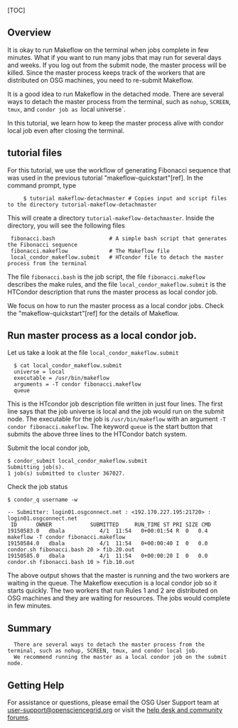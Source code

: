 
[title]: - "Makeflow - Detach master from the terminal"
[TOC]
 
## Overview

It is okay to run Makeflow on the terminal when jobs complete in few minutes.  What if you want to run many jobs 
that may run for several days and weeks. If you log out from the submit node, the master process will be killed. 
Since the master process keeps track of the workers that are distributed on OSG machines, you need to re-submit 
Makeflow. 

It is a good idea to run Makeflow in the detached mode. There are several ways to detach the master process from the 
terminal, such as `nohup`, `SCREEN`, `tmux`, and `condor job as `local universe`.

In this tutorial, we learn how to keep the master process alive with condor local job even after closing the terminal. 

## tutorial files

For this tutorial, we use the workflow of generating Fibonacci sequence that was used in the previous tutorial 
"makeflow-quickstart"[ref]. In the command prompt, type

         $ tutorial makeflow-detachmaster # Copies input and script files to the directory tutorial-makeflow-detachmaster

This will create a directory `tutorial-makeflow-detachmaster`. Inside the directory, you will see the following files

     fibonacci.bash                 # A simple bash script that generates the Fibonacci sequence
     fibonacci.makeflow             # The Makeflow file
     local_condor_makeflow.submit   # HTcondor file to detach the master process from the terminal

The file `fibonacci.bash` is the job script, the file `fibonacci.makeflow` describes the make rules, and the
file `local_condor_makeflow.submit` is the HTCondor description that runs the master process as local condor job.

We focus on how to run the master process as a local condor jobs. Check the "makeflow-quickstart"[ref] for the details of Makeflow. 

## Run master process as a local condor job. 

Let us take a look at the file `local_condor_makeflow.submit`

      $ cat local_condor_makeflow.submit 
      universe = local                        
      executable = /usr/bin/makeflow
      arguments = -T condor fibonacci.makeflow
      queue 

This is the HTcondor job description file written in just four lines. The first line says that the job universe is local and the job would
run on the submit node. The executable for the job is `/usr/bin/makeflow` with an argument `-T condor fibonacci.makeflow`. The keyword `queue` is the start button 
that submits the above three lines to the HTCondor batch system. 

Submit the local condor job, 

    $ condor_submit local_condor_makeflow.submit 
    Submitting job(s).
    1 job(s) submitted to cluster 367027.

Check the job status

    $ condor_q username -w

    -- Submitter: login01.osgconnect.net : <192.170.227.195:21720> : login01.osgconnect.net
     ID      OWNER            SUBMITTED     RUN_TIME ST PRI SIZE CMD               
    19150583.0   dbala           4/1  11:54   0+00:01:54 R  0   0.4  makeflow -T condor fibonacci.makeflow
    19150584.0   dbala           4/1  11:54   0+00:00:40 I  0   0.0  condor.sh fibonacci.bash 20 > fib.20.out
    19150585.0   dbala           4/1  11:54   0+00:00:20 I  0   0.0  condor.sh fibonacci.bash 10 > fib.10.out

The above output shows that the master is running and the two workers are waiting in the queue. The Makeflow execution is a 
local condor job so it starts quickly. The two workers that run Rules 1 and 2 are distributed on OSG machines and they are waiting for resources. The jobs would complete in few minutes. 

## Summary

      There are several ways to detach the master process from the terminal, such as nohup, SCREEN, tmux, and condor local job. 
      We recommend running the master as a local condor job on the submit node. 

## Getting Help
For assistance or questions, please email the OSG User Support team  at [user-support@opensciencegrid.org](mailto:user-support@opensciencegrid.org) or visit the [help desk and community forums](http://support.opensciencegrid.org).
